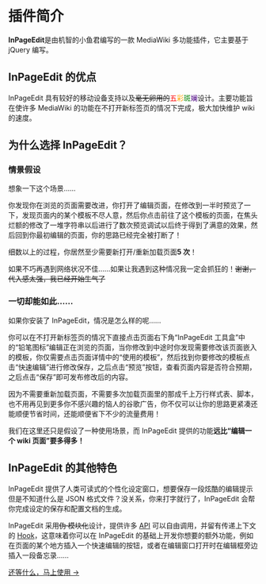 # 插件简介

**InPageEdit**是由机智的小鱼君编写的一款 MediaWiki 多功能插件，它主要基于 jQuery 编写。

## InPageEdit 的优点

InPageEdit 具有较好的移动设备支持以及~~毫无卵用的~~<span style="color: red">五</span><span style="color: orange">彩</span><span style="color: green">斑</span><span style="color: indigo">斓</span>设计。主要功能旨在使许多 MediaWiki 的功能在不打开新标签页的情况下完成，极大加快维护 wiki 的速度。

## 为什么选择 InPageEdit？

### 情景假设

想象一下这个场景……

你发现你在浏览的页面需要改进，你打开了编辑页面，在修改到一半时预览了一下，发现页面内的某个模板不尽人意，然后你点击前往了这个模板的页面，在焦头烂额的修改了一堆字符串以后进行了数次预览调试以后终于得到了满意的效果，然后回到你最初编辑的页面，你的思路已经完全被打断了！

细数以上的过程，你居然至少需要新打开/重新加载页面**5 次**！

如果不巧再遇到网络状况不佳……如果让我遇到这种情况我一定会抓狂的！~~谢谢，代入感太强，我已经开始生气了~~

### 一切却能如此……

如果你安装了 InPageEdit，情况是怎么样的呢……

你可以在不打开新标签页的情况下直接点击页面右下角“InPageEdit 工具盒”中的“铅笔图标”编辑正在浏览的页面，当你修改到中途时你发现需要修改该页面嵌入的模板，你仅需要点击页面详情中的“使用的模板”，然后找到你要修改的模板点击“快速编辑”进行修改保存，之后点击“预览”按钮，查看页面内容是否符合预期，之后点击“保存”即可发布修改后的内容。

因为不需要重新加载页面，不需要多次加载页面里的那成千上万行样式表、脚本，也不用再见到更多你不感兴趣的恼人的谷歌广告，你不仅可以让你的思路更紧凑还能顺便节省时间，还能顺便省下不少的流量费用！

我们在这里还只是假设了一种使用场景，而 InPageEdit 提供的功能**远比“编辑一个 wiki 页面”要多得多！**

## InPageEdit 的其他特色

InPageEdit 提供了人类可读式的个性化设定窗口，想要保存一段炫酷的编辑提示但是不知道什么是 JSON 格式文件？没关系，你来打字就行了，InPageEdit 会帮你完成设定的保存和配置文档的生成。

InPageEdit 采用~~伪·模块化~~设计，提供许多 [API](/api/) 可以自由调用，并留有传递上下文的 [<status status="dev"/>Hook](/api/hook.html)，这意味着你可以在 InPageEdit 的基础上开发你想要的额外功能，例如在页面的某个地方插入一个快速编辑的按钮，或者在编辑窗口打开时在编辑框旁边插入一段备忘录……

[还等什么，马上使用 →](./install/quick-start.html)

